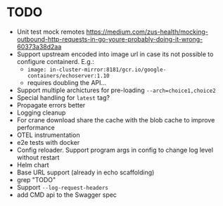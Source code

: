 # TODO

- Unit test mock remotes https://medium.com/zus-health/mocking-outbound-http-requests-in-go-youre-probably-doing-it-wrong-60373a38d2aa
- Support upstream encoded into image url in case its not possible to configure containerd. E.g.:
  - `image: in-cluster-mirror:8181/gcr.io/google-containers/echoserver:1.10`
  - requires doubling the API...
- Support multiple archictures for pre-loading `--arch=choice1,choice2`
- Special handling for `latest` tag?
- Propagate errors better
- Logging cleanup
- For crane download share the cache with the blob cache to improve performance
- OTEL instrumentation
- e2e tests with docker
- Config reloader. Support program args in config to change log level without restart
- Helm chart
- Base URL support (already in echo scaffolding)
- grep "TODO"
- Support `--log-request-headers`
- add CMD api to the Swagger spec
